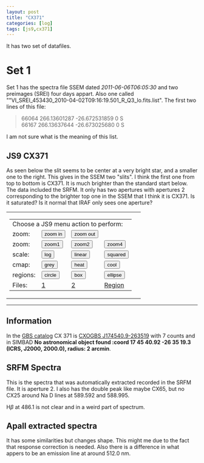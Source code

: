 ```yaml
---
layout: post
title: "CX371"
categories: [log]
tags: [js9,cx371]
---
```


It has two set of datafiles. 

# Set 1

Set 1 has the spectra file SSEM dated *2011-06-06T06:05:30* and two preimages (SREI) four days appart. Also one called ""VI_SREI_453430_2010-04-02T09:16:19.501_R_Q3_lo.fits.list". The first two lines of this file:


> 66064 266.13601287 -26.672531859 0 S </br>
> 66167 266.13637644 -26.673025680 0 S

I am not sure what is the meaning of this list. 

## JS9 CX371

As seen below the slit seems to be center at a very bright star, and a smaller one to the right. This gives in the SSEM two "slits". I think the first one from top to bottom is CX371. It is much brighter than the standard start below. The data included the SRFM. It only has two apertures with apertures 2 corresponding to the brighter top one in the SSEM that I think it is CX371. Is it saturated? Is it normal that IRAF only sees one aperture? 


<!-- TO load at loading time -->
<table cellspacing="15">
<tr valign="bottom">
<td>
<table cellspacing="3">
<tr valign="bottom">
<td colspan="4">
Choose a JS9 menu action to perform:
</td>
</tr>

<tr valign="top">
<td>
zoom:
</td>
<td>
<button id="in" class="zoom2">zoom in</button>
</td>
<td>
<button id="out" class="zoom2">zoom out</button>
</td>
</tr>

<tr valign="top">
<td>
zoom:
</td>
<td>
<button id="z1" class="zoom">zoom1</button>
</td>
<td>
<button id="z2" class="zoom">zoom2</button>
</td>
<td>
<button id="z4" class="zoom">zoom4</button> 
</td>
</tr>

<tr valign="top">
<td>
scale:
</td>
<td>
<button id="log" class="scale">log</button> 
</td>
<td>
<button id="linear" class="scale">linear</button>
</td>
<td>
<button id="squared" class="scale">squared</button>
</td>
</tr>

<tr valign="top">
<td>
cmap:   
</td>
<td>
<button id="grey" class="color">grey</button>
</td>
<td>
<button id="heat" class="color">heat</button>
</td>
<td>
<button id="cool" class="color">cool</button>
</td>
</tr>

<tr valign="top">
<td>
regions:
</td>
<td>
<button id="circle" class="region">circle</button>
</td>
<td>
<button id="box" class="region">box</button>
</td>
<td>
<button id="ellipse" class="region">ellipse</button>
</td>
</tr>

<tr valign="top">
<td>
Files:
</td>
<td>
<a href='javascript:JS9.Load("{{site.baseurl}}/images/fits/preimagecx371set1.fits", {scale:"log"});'>1</a>
</td>
<td>
<a href='javascript:JS9.Load("{{site.baseurl}}/images/fits/SSEMcx371set1.fits", {scale:"log"});'>2</a>
</td>
<td>
<a href='javascript:JS9.LoadRegions("{{site.baseurl}}/images/regions/cx371set1.reg");'>Region</a>
</td>
</tr>

</table>

<td>
<div class="JS9Panner" data-width="200px" data-height="200px"></div>
</td>

</tr>
</table>

<div class="JS9"></div>
</div>
<script type="text/javascript">
var click;
if( "ontouchstart" in document.documentElement ){
  click = "touchstart";
} else {
  click = "click";
}
$(".zoom").on(click, function(evt){
  var s = $(evt.currentTarget).attr("id");
  JS9.SetZoom(s.charAt(1));
  return false;
});

$(".zoom2").on(click, function(evt){
  var s = $(evt.currentTarget).attr("id");
  var s2 = "|1"
  JS9.SetZoom(s.concat(s2));
  return false;
});

$(".scale").on(click, function(evt){
  var s = $(evt.currentTarget).attr("id");
  JS9.SetScale(s);
  return false;
});
$(".color").on(click, function(evt){
  var s = $(evt.currentTarget).attr("id");
  JS9.SetColormap(s);
  return false;
});
$(".region").on(click, function(evt){
  var s = $(evt.currentTarget).attr("id");
  JS9.AddRegions(s);
  return false;
});
JS9.Panner.HTML = "";
</script>

<script type="text/javascript">
   function downloadJSAtOnload() {
   JS9.Preload('{{site.baseurl}}/images/fits/preimagecx371set1.fits',{scale:'squared',onload: func})
 }
  if (window.addEventListener)
      window.addEventListener("load", downloadJSAtOnload, false);
  else if (window.attachEvent)
      window.attachEvent("onload", downloadJSAtOnload);
  else window.onload = downloadJSAtOnload;
  function func() {
  JS9.SetPan(1450,1730);
  JS9.LoadRegions("{{site.baseurl}}/images/regions/cx371set1.reg");
  }
</script>

<div class="JS9Console" id="JS9Console" ></div>


- - - 



## Information


In the [GBS catalog](http://vizier.u-strasbg.fr/viz-bin/VizieR?-source=J/ApJS/194/18) CX 371 is [CXOGBS J174540.9-263519](http://vizier.u-strasbg.fr/viz-bin/VizieR-5?-ref=VIZ5885600a4387&-out.add=.&-source=J/ApJS/194/18/table3&recno=371) with 7 counts and in SIMBAD **No astronomical object found :coord 17 45 40.92 -26 35 19.3 (ICRS, J2000, 2000.0), radius: 2 arcmin**. 


## SRFM Spectra

This is the spectra that was automatically extracted recorded in the SRFM file. It is aperture 2.  I also has the double peak like maybe CX65, but no CX25 around Na D lines at 589.592 and 588.995. 

H$\beta$ at 486.1 is not clear and in a weird part of spectrum.

<script
    src="{{site.baseurl}}/images/bokehgraphs/spectraap2cx371smoothsky.js"
    id="09385008-0b38-4e2f-9db6-8878b684c3ce"
    data-bokeh-model-id="9e70b0fa-44a8-450a-825d-02c3a0a6d678"
    data-bokeh-doc-id="dfd10c2a-68bd-47fa-80d2-33f3ae3e91c3"
></script>



## Apall extracted spectra

It has some similarities but changes shape. This might me due to the fact that response correction is needed.  Also there is a difference in what appers to be an emission line at around 512.0 nm.


<script
    src="{{site.baseurl}}/images/bokehgraphs/apallspectraap2cx371smoothsky.js"
    id="bc424bb9-dddb-4980-85c4-89ff197d10c0"
    data-bokeh-model-id="37e1570f-6183-4559-a87b-d018638d9a2e"
    data-bokeh-doc-id="fa355f0a-5215-441b-a4cc-f88948d39345"
></script>






